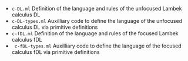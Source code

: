 * `c-DL.ml` Definition of the language and rules of the unfocused Lambek calculus DL
* `c-DL-types.ml` Auxilliary code to define the language of the unfocused calculus DL via primitive definitions
* `c-fDL.ml` Definition of the language and rules of the focused Lambek calculus fDL
* ` c-fDL-types.ml` Auxilliary code to define the language of the focused calculus fDL via primitive definitions
